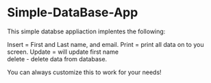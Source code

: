 # Simple-DataBase-App

This simple databse appliaction implentes the following:

Insert = First and Last name, and email.
Print = print all data on to you screen.
Update = will update first name  
delete - delete data from database.

You can always customize this to work for your needs! 
